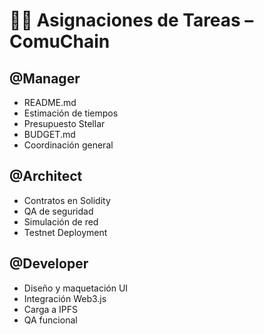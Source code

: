 # 🧑‍💻 Asignaciones de Tareas – ComuChain

## @Manager
- README.md
- Estimación de tiempos
- Presupuesto Stellar
- BUDGET.md
- Coordinación general

## @Architect
- Contratos en Solidity
- QA de seguridad
- Simulación de red
- Testnet Deployment

## @Developer
- Diseño y maquetación UI
- Integración Web3.js
- Carga a IPFS
- QA funcional

